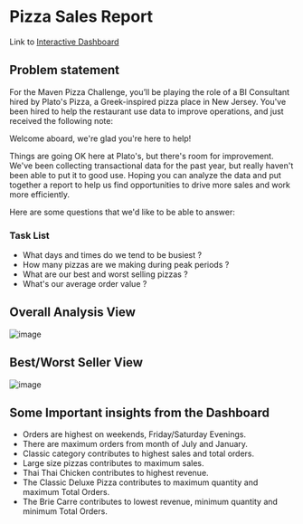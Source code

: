 # Pizza Sales Report


Link to [Interactive Dashboard](https://app.powerbi.com/view?r=eyJrIjoiNjUzYWZlMGMtMGRkMS00MTY5LWJkZDctOGQ4ZmM5OTUzY2UxIiwidCI6ImM2ZTU0OWIzLTVmNDUtNDAzMi1hYWU5LWQ0MjQ0ZGM1YjJjNCJ9&pageName=ReportSection)

## Problem statement

For the Maven Pizza Challenge, you’ll be playing the role of a BI Consultant hired by Plato's Pizza, a Greek-inspired pizza place in New Jersey. You've been hired to help the restaurant use data to improve operations, and just received the following note:

Welcome aboard, we're glad you're here to help!

Things are going OK here at Plato's, but there's room for improvement. We've been collecting transactional data for the past year, but really haven't been able to put it to good use. Hoping you can analyze the data and put together a report to help us find opportunities to drive more sales and work more efficiently.

Here are some questions that we'd like to be able to answer:

### Task List

- What days and times do we tend to be busiest ?
- How many pizzas are we making during peak periods ?
- What are our best and worst selling pizzas ?
- What's our average order value ?


## Overall Analysis View

![image](https://github.com/arshjitsingh224/pizza_sales_report/assets/160852623/1986c2b2-3da2-42dd-a12a-bef508f5003e)


## Best/Worst Seller View

![image](https://github.com/arshjitsingh224/pizza_sales_report/assets/160852623/c1230c68-4460-45c7-bcba-1c9ee35fa449)



## Some Important insights from the Dashboard

- Orders are highest on weekends, Friday/Saturday Evenings.
- There are maximum orders from month of July and January.
- Classic category contributes to highest sales and total orders.
- Large size pizzas contributes to maximum sales.
- Thai Thai Chicken contributes to highest revenue.
- The Classic Deluxe Pizza contributes to maximum quantity and maximum Total Orders.
- The Brie Carre contributes to lowest revenue, minimum quantity and minimum Total Orders.
